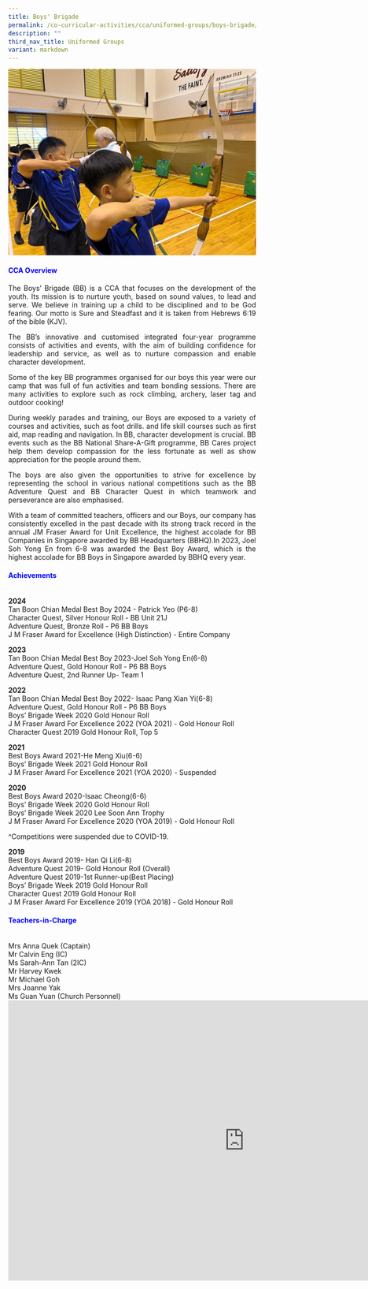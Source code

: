 ```yaml
---
title: Boys' Brigade
permalink: /co-curricular-activities/cca/uniformed-groups/boys-brigade/
description: ""
third_nav_title: Uniformed Groups
variant: markdown
---
```

![](/images/BB_Picture4.jpg)

<h4 style="color:blue;">CCA Overview</h4>

<p style="text-align: justify;">The Boys’ Brigade (BB) is a CCA that focuses on the development of the youth. Its mission is to nurture youth, based on sound values, to lead and serve. We believe in training up a child to be disciplined and to be God fearing. Our motto is Sure and Steadfast and it is taken from Hebrews 6:19 of the bible (KJV).

</p><p style="text-align: justify;">The BB’s innovative and customised integrated four-year programme consists of activities and events, with the aim of building confidence for leadership and service, as well as to nurture compassion and enable character development.

</p><p style="text-align: justify;">Some of the key BB programmes organised for our boys this year were our camp that was full of fun activities and team bonding sessions. There are many activities to explore such as rock climbing, archery, laser tag and outdoor cooking!

</p><p style="text-align: justify;">During weekly parades and training, our Boys are exposed to a variety of courses and activities, such as foot drills. and life skill courses such as first aid, map reading and navigation. In BB, character development is crucial. BB events such as the BB National Share-A-Gift programme, BB Cares project help them develop compassion for the less fortunate as well as show appreciation for the people around them.

</p><p style="text-align: justify;">The boys are also given the opportunities to strive for excellence by representing the school in various national competitions such as the BB Adventure Quest and BB Character Quest in which teamwork and perseverance are also emphasised.

</p><p style="text-align: justify;">With a team of committed teachers, officers and our Boys, our company has consistently excelled in the past decade with its strong track record in the annual JM Fraser Award for Unit Excellence, the highest accolade for BB Companies in Singapore awarded by BB Headquarters (BBHQ).In 2023, Joel Soh Yong En from 6-8 was awarded the Best Boy Award, which is the highest accolade for BB Boys in Singapore awarded by BBHQ every year.<br></p>


<h4 style="color:blue;">Achievements</h4><br>
<b>2024</b> <br>
Tan Boon Chian Medal Best Boy 2024 - Patrick Yeo (P6-8)  <br>
Character Quest, Silver Honour Roll - BB Unit 21J  <br>
Adventure Quest, Bronze Roll - P6 BB Boys<br>
J M Fraser Award for Excellence (High Distinction) - Entire Company <br>

<b>2023</b> <br>
Tan Boon Chian Medal Best Boy 2023-Joel Soh Yong En(6-8)  <br>
Adventure Quest, Gold Honour Roll - P6 BB Boys  <br>
Adventure Quest, 2nd Runner Up- Team 1<br>

<b>2022</b> <br>
Tan Boon Chian Medal Best Boy 2022- Isaac Pang Xian Yi(6-8)  <br>
Adventure Quest, Gold Honour Roll - P6 BB Boys  <br>
Boys’ Brigade Week 2020 Gold Honour Roll  <br>
J M Fraser Award For Excellence 2022 (YOA 2021) - Gold Honour Roll  <br>
Character Quest 2019 Gold Honour Roll, Top 5<br>

<b>2021</b> <br>
Best Boys Award 2021-He Meng Xiu(6-6)<br>
Boys’ Brigade Week 2021 Gold Honour Roll<br>
J M Fraser Award For Excellence 2021 (YOA 2020) - Suspended<br>

<b>2020</b> <br>
Best Boys Award 2020-Isaac Cheong(6-6)<br>
Boys’ Brigade Week 2020 Gold Honour Roll<br>
Boys’ Brigade Week 2020 Lee Soon Ann Trophy<br>
J M Fraser Award For Excellence 2020 (YOA 2019) - Gold Honour Roll<br>

^Competitions were suspended due to COVID-19.<br>
  

<b>2019</b> <br>
Best Boys Award 2019- Han Qi Li(6-8)<br>
Adventure Quest 2019- Gold Honour Roll (Overall)<br>
Adventure Quest 2019-1st Runner-up(Best Placing)<br>
Boys’ Brigade Week 2019 Gold Honour Roll<br>
Character Quest 2019 Gold Honour Roll<br>
J M Fraser Award For Excellence 2019 (YOA 2018) - Gold Honour Roll<br>

<h4 style="color:blue;">Teachers-in-Charge</h4><br>
Mrs Anna Quek (Captain) <br>
Mr Calvin Eng (IC) <br> 
Ms Sarah-Ann Tan (2IC) <br> 
Mr Harvey Kwek&nbsp;<br> 
Mr Michael Goh<br>
Mrs Joanne Yak<br>
Ms Guan Yuan (Church Personnel)<br>
	
<iframe allowfullscreen="true" height="569" width="960" frameborder="0" src="https://docs.google.com/presentation/d/e/2PACX-1vQ-oTahjltvoF-2uERUgRC81WNbAbzva3nRlDrh6kIi2IfEjC2-XUIeb5HpyVNsQKy10vv-tTBEgTIw/embed?start=true&amp;loop=true&amp;delayms=3000"></iframe><p></p>